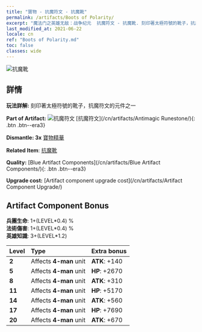 ```yaml
---
title: "寶物 - 抗魔符文 - 抗魔靴"
permalink: /artifacts/Boots of Polarity/
excerpt: "魔法门之英雄无敌：战争纪元  抗魔符文 - 抗魔靴. 刻印著太極符號的靴子，抗魔符文的元件之一"
last_modified_at: 2021-06-22
locale: cn
ref: "Boots of Polarity.md"
toc: false
classes: wide
---
```


 ![抗魔靴](/images/t/artifact_40233.png)



## 詳情

 **玩法詳解:** 刻印著太極符號的靴子，抗魔符文的元件之一

 **Part of Artifact:** ![抗魔符文](/images/t/icon_artifact_23.png) [抗魔符文](/cn/artifacts/Antimagic Runestone/){: .btn .btn--era3}

 **Dismantle: 3x** [寶物精華](/cn/Items/con_905/)

 **Related Item**: [抗魔靴](/cn/Items/art_120/)

 **Quality:** [Blue Artifact Components](/cn/artifacts/Blue Artifact Components/){: .btn .btn--era3}

 **Upgrade cost:** [Artifact component upgrade cost](/cn/artifacts/Artifact Component Upgrade/)

## Artifact Component Bonus

  **兵團生命**: 1+(LEVEL\*0.4) %<br/>**法術傷害**: 1+(LEVEL\*0.4) %<br/>**英雄知識**: 3+(LEVEL\*1.2)

  |  Level  | Type |    Extra bonus  | 
  |:--------|:-----|:----------------| 
  | **2** | Affects **4-man** unit | **ATK**: +140 | 
  | **5** | Affects **4-man** unit | **HP**: +2670 | 
  | **8** | Affects **4-man** unit | **ATK**: +310 | 
  | **11** | Affects **4-man** unit | **HP**: +5170 | 
  | **14** | Affects **4-man** unit | **ATK**: +560 | 
  | **17** | Affects **4-man** unit | **HP**: +7690 | 
  | **20** | Affects **4-man** unit | **ATK**: +670 | 
